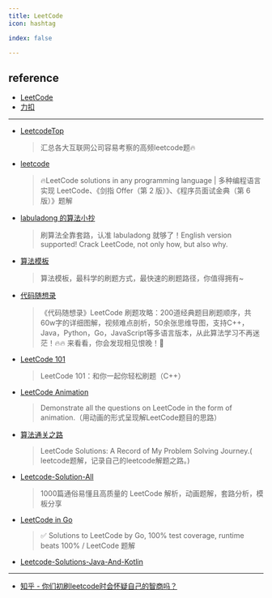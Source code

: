 ```yaml
---
title: LeetCode
icon: hashtag

index: false

---
```


<!-- more -->

## reference

- [LeetCode](https://leetcode.com)
- [力扣](https://leetcode.cn)

------

- [LeetcodeTop](https://github.com/afatcoder/LeetcodeTop)
    > 汇总各大互联网公司容易考察的高频leetcode题🔥
- [leetcode](https://github.com/doocs/leetcode)
    > 🔥LeetCode solutions in any programming language | 多种编程语言实现 LeetCode、《剑指 Offer（第 2 版）》、《程序员面试金典（第 6 版）》题解
- [labuladong 的算法小抄](https://github.com/labuladong/fucking-algorithm)
    > 刷算法全靠套路，认准 labuladong 就够了！English version supported! Crack LeetCode, not only how, but also why.
- [算法模板](https://github.com/greyireland/algorithm-pattern)
    > 算法模板，最科学的刷题方式，最快速的刷题路径，你值得拥有~
- [代码随想录](https://github.com/youngyangyang04/leetcode-master)
    > 《代码随想录》LeetCode 刷题攻略：200道经典题目刷题顺序，共60w字的详细图解，视频难点剖析，50余张思维导图，支持C++，Java，Python，Go，JavaScript等多语言版本，从此算法学习不再迷茫！🔥🔥 来看看，你会发现相见恨晚！🚀
- [LeetCode 101](https://github.com/changgyhub/leetcode_101)
    > LeetCode 101：和你一起你轻松刷题（C++）
- [LeetCode Animation](https://github.com/MisterBooo/LeetCodeAnimation)
    > Demonstrate all the questions on LeetCode in the form of animation.（用动画的形式呈现解LeetCode题目的思路）
- [算法通关之路](https://github.com/azl397985856/leetcode)
    > LeetCode Solutions: A Record of My Problem Solving Journey.( leetcode题解，记录自己的leetcode解题之路。)
- [Leetcode-Solution-All](https://github.com/fuxuemingzhu/Leetcode-Solution-All)
    > 1000篇通俗易懂且高质量的 LeetCode 解析，动画题解，套路分析，模板分享
- [LeetCode in Go](https://github.com/halfrost/LeetCode-Go)
    > ✅ Solutions to LeetCode by Go, 100% test coverage, runtime beats 100% / LeetCode 题解
- [Leetcode-Solutions-Java-And-Kotlin](https://github.com/hi-dhl/Leetcode-Solutions-with-Java-And-Kotlin)

------

- [知乎 - 你们初刷leetcode时会怀疑自己的智商吗？](https://www.zhihu.com/question/388971497)